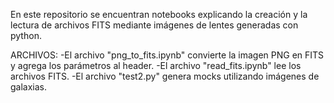 En este repositorio se encuentran notebooks explicando la creación y la lectura de archivos FITS mediante imágenes de lentes generadas con python.

ARCHIVOS:
  -El archivo "png_to_fits.ipynb" convierte la imagen PNG en FITS y agrega los parámetros al header.
  -El archivo "read_fits.ipynb" lee los archivos FITS.
  -El archivo "test2.py" genera mocks utilizando imágenes de galaxias.
